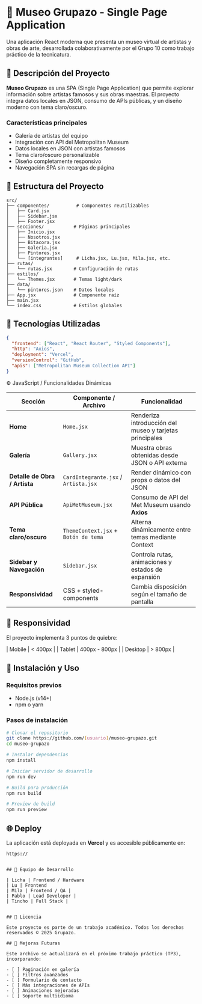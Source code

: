 # 🎨 Museo Grupazo - Single Page Application

Una aplicación React moderna que presenta un museo virtual de artistas y obras de arte, desarrollada colaborativamente por el Grupo 10 como trabajo práctico de la tecnicatura.

## 🎯 Descripción del Proyecto

**Museo Grupazo** es una SPA (Single Page Application) que permite explorar información sobre artistas famosos y sus obras maestras. El proyecto integra datos locales en JSON, consumo de APIs públicas, y un diseño moderno con tema claro/oscuro.

### Características principales

- Galería de artistas del equipo
- Integración con API del Metropolitan Museum
- Datos locales en JSON con artistas famosos
- Tema claro/oscuro personalizable
- Diseño completamente responsivo
- Navegación SPA sin recargas de página

## 📁 Estructura del Proyecto

```
src/
├── componentes/          # Componentes reutilizables
│   ├── Card.jsx
│   ├── Sidebar.jsx
│   ├── Footer.jsx
├── secciones/           # Páginas principales
│   ├── Inicio.jsx
│   ├── Nosotros.jsx
│   ├── Bitacora.jsx
│   ├── Galeria.jsx
│   ├── Pintores.jsx
│   └── [integrantes]     # Licha.jsx, Lu.jsx, Mila.jsx, etc.
├── rutas/
│   └── rutas.jsx        # Configuración de rutas
├── estilos/
│   └── Themes.jsx       # Temas light/dark
├── data/
│   └── pintores.json    # Datos locales
├── App.jsx              # Componente raíz
├── main.jsx
└── index.css            # Estilos globales
```

## 🚀 Tecnologías Utilizadas

```json
{
  "frontend": ["React", "React Router", "Styled Components"],
  "http": "Axios",
  "deployment": "Vercel",
  "versionControl": "GitHub",
  "apis": ["Metropolitan Museum Collection API"]
}
```

⚙️ JavaScript / Funcionalidades Dinámicas

| Sección                       | Componente / Archivo                 | Funcionalidad                                           |
| ----------------------------- | ------------------------------------ | ------------------------------------------------------- |
| **Home**                      | `Home.jsx`                           | Renderiza introducción del museo y tarjetas principales |
| **Galería**                   | `Gallery.jsx`                        | Muestra obras obtenidas desde JSON o API externa        |
| **Detalle de Obra / Artista** | `CardIntegrante.jsx` / `Artista.jsx` | Render dinámico con props o datos del JSON              |
| **API Pública**               | `ApiMetMuseum.jsx`                   | Consumo de API del Met Museum usando **Axios**          |
| **Tema claro/oscuro**         | `ThemeContext.jsx` + `Botón de tema` | Alterna dinámicamente entre temas mediante Context      |
| **Sidebar y Navegación**      | `Sidebar.jsx`                        | Controla rutas, animaciones y estados de expansión      |
| **Responsividad**             | CSS + styled-components              | Cambia disposición según el tamaño de pantalla          |

## 📱 Responsividad

El proyecto implementa 3 puntos de quiebre:

| Mobile | < 400px |
| Tablet | 400px - 800px |
| Desktop | > 800px |

## 🔧 Instalación y Uso

### Requisitos previos

- Node.js (v14+)
- npm o yarn

### Pasos de instalación

```bash
# Clonar el repositorio
git clone https://github.com/[usuario]/museo-grupazo.git
cd museo-grupazo

# Instalar dependencias
npm install

# Iniciar servidor de desarrollo
npm run dev

# Build para producción
npm run build

# Preview de build
npm run preview
```

## 🌐 Deploy

La aplicación está deployada en **Vercel** y es accesible públicamente en:

```
https://


## 🤝 Equipo de Desarrollo

| Licha | Frontend / Hardware
| Lu | Frontend
| Mila | Frontend / QA |
| Pablo | Lead Developer |
| Tincho | Full Stack |


## 📝 Licencia

Este proyecto es parte de un trabajo académico. Todos los derechos reservados © 2025 Grupazo.

## 🚀 Mejoras Futuras

Este archivo se actualizará en el próximo trabajo práctico (TP3), incorporando:

- [ ] Paginación en galería
- [ ] Filtros avanzados
- [ ] Formulario de contacto
- [ ] Más integraciones de APIs
- [ ] Animaciones mejoradas
- [ ] Soporte multiidioma
```
